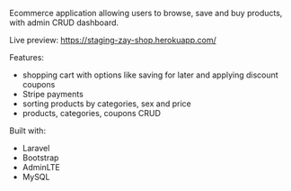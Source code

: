 Ecommerce application allowing users to browse, save and buy products, with admin CRUD dashboard.

Live preview: https://staging-zay-shop.herokuapp.com/

Features:
- shopping cart with options like saving for later and applying discount coupons
- Stripe payments
- sorting products by categories, sex and price
- products, categories, coupons CRUD

Built with:
- Laravel
- Bootstrap
- AdminLTE
- MySQL


